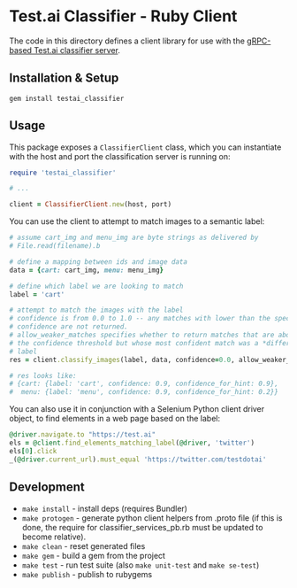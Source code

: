 # Test.ai Classifier - Ruby Client

The code in this directory defines a client library for use with the [gRPC-based Test.ai classifier server](https://github.com/testdotai/appium-classifier-plugin).

## Installation & Setup

```
gem install testai_classifier
```

## Usage

This package exposes a `ClassifierClient` class, which you can instantiate with the host and port the classification server is running on:

```rb
require 'testai_classifier'

# ...

client = ClassifierClient.new(host, port)
```

You can use the client to attempt to match images to a semantic label:

```rb
# assume cart_img and menu_img are byte strings as delivered by
# File.read(filename).b

# define a mapping between ids and image data
data = {cart: cart_img, menu: menu_img}

# define which label we are looking to match
label = 'cart'

# attempt to match the images with the label
# confidence is from 0.0 to 1.0 -- any matches with lower than the specified
# confidence are not returned.
# allow_weaker_matches specifies whether to return matches that are above
# the confidence threshold but whose most confident match was a *different*
# label
res = client.classify_images(label, data, confidence=0.0, allow_weaker_matches=True)

# res looks like:
# {cart: {label: 'cart', confidence: 0.9, confidence_for_hint: 0.9},
#  menu: {label: 'menu', confidence: 0.9, confidence_for_hint: 0.2}}
```

You can also use it in conjunction with a Selenium Python client driver object, to find elements in a web page based on the label:

```rb
@driver.navigate.to "https://test.ai"
els = @client.find_elements_matching_label(@driver, 'twitter')
els[0].click
_(@driver.current_url).must_equal 'https://twitter.com/testdotai'
```

## Development

* `make install` - install deps (requires Bundler)
* `make protogen` - generate python client helpers from .proto file (if this is done, the require for classifier_services_pb.rb must be updated to become relative).
* `make clean` - reset generated files
* `make gem` - build a gem from the project
* `make test` - run test suite (also `make unit-test` and `make se-test`)
* `make publish` - publish to rubygems
